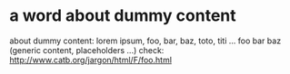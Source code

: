 
# a word about dummy content

about dummy content: lorem ipsum, foo, bar, baz, toto, titi
... foo bar baz (generic content, placeholders ...)
check: http://www.catb.org/jargon/html/F/foo.html

